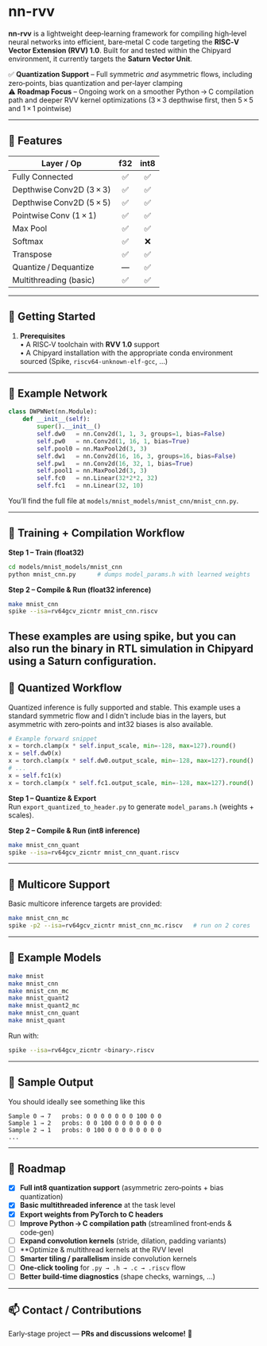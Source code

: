# nn-rvv

**nn-rvv** is a lightweight deep‑learning framework for compiling high‑level neural networks into efficient, bare‑metal C code targeting the **RISC‑V Vector Extension (RVV) 1.0**. Built for and tested within the Chipyard environment, it currently targets the **Saturn Vector Unit**.

✅ **Quantization Support** – Full symmetric *and* asymmetric flows, including zero‑points, bias quantization and per‑layer clamping  
⚠️ **Roadmap Focus** – Ongoing work on a smoother Python → C compilation path and deeper RVV kernel optimizations (3 × 3 depthwise first, then 5 × 5 and 1 × 1 pointwise)

---

## 🚀 Features

| Layer / Op                       | f32 | int8 |
|----------------------------------|:---:|:----:|
| Fully Connected                  | ✅  | ✅   |
| Depthwise Conv2D (3 × 3)          | ✅  | ✅   |
| Depthwise Conv2D (5 × 5)          | ✅  | ✅   |
| Pointwise Conv (1 × 1)            | ✅  | ✅   |
| Max Pool                         | ✅  | ✅   |
| Softmax                          | ✅  | ❌   |
| Transpose                        | ✅  | ✅   |
| Quantize / Dequantize            | —   | ✅   |
| Multithreading (basic)           | ✅  | ✅   |

---

## 🔧 Getting Started

1. **Prerequisites**  
   • A RISC‑V toolchain with **RVV 1.0** support  
   • A Chipyard installation with the appropriate conda environment sourced (Spike, `riscv64-unknown-elf-gcc`, …)

---

## 🧠 Example Network

```python
class DWPWNet(nn.Module):
    def __init__(self):
        super().__init__()
        self.dw0   = nn.Conv2d(1, 1, 3, groups=1, bias=False)
        self.pw0   = nn.Conv2d(1, 16, 1, bias=True)
        self.pool0 = nn.MaxPool2d(3, 3)
        self.dw1   = nn.Conv2d(16, 16, 3, groups=16, bias=False)
        self.pw1   = nn.Conv2d(16, 32, 1, bias=True)
        self.pool1 = nn.MaxPool2d(3, 3)
        self.fc0   = nn.Linear(32*2*2, 32)
        self.fc1   = nn.Linear(32, 10)
```

You’ll find the full file at `models/mnist_models/mnist_cnn/mnist_cnn.py`.

---

## 🧪 Training + Compilation Workflow

**Step 1 – Train (float32)**  
```bash
cd models/mnist_models/mnist_cnn
python mnist_cnn.py      # dumps model_params.h with learned weights
```

**Step 2 – Compile & Run (float32 inference)**  
```bash
make mnist_cnn
spike --isa=rv64gcv_zicntr mnist_cnn.riscv
```

These examples are using spike, but you can also run the binary in RTL simulation in Chipyard using a Saturn configuration. 
---

## 🧮 Quantized Workflow

Quantized inference is fully supported and stable. This example uses a standard symmetric flow and I didn't include bias in the layers, but asymmetric with zero‑points and int32 biases is also available.

```python
# Example forward snippet
x = torch.clamp(x * self.input_scale, min=-128, max=127).round()
x = self.dw0(x)
x = torch.clamp(x * self.dw0.output_scale, min=-128, max=127).round()
# ...
x = self.fc1(x)
x = torch.clamp(x * self.fc1.output_scale, min=-128, max=127).round()
```

**Step 1 – Quantize & Export**  
Run `export_quantized_to_header.py` to generate `model_params.h` (weights + scales).

**Step 2 – Compile & Run (int8 inference)**  
```bash
make mnist_cnn_quant
spike --isa=rv64gcv_zicntr mnist_cnn_quant.riscv
```

---

## 🧵 Multicore Support

Basic multicore inference targets are provided:

```bash
make mnist_cnn_mc
spike -p2 --isa=rv64gcv_zicntr mnist_cnn_mc.riscv   # run on 2 cores
```

---

## 📂 Example Models

```bash
make mnist
make mnist_cnn
make mnist_cnn_mc
make mnist_quant2
make mnist_quant2_mc
make mnist_cnn_quant
make mnist_quant
```

Run with:
```bash
spike --isa=rv64gcv_zicntr <binary>.riscv
```

---

## 🧪 Sample Output

You should ideally see something like this 
```
Sample 0 → 7   probs: 0 0 0 0 0 0 0 100 0 0
Sample 1 → 2   probs: 0 0 100 0 0 0 0 0 0 0
Sample 2 → 1   probs: 0 100 0 0 0 0 0 0 0 0
...
```

---

## 📌 Roadmap

- [x] **Full int8 quantization support** (asymmetric zero‑points + bias quantization)  
- [x] **Basic multithreaded inference** at the task level  
- [x] **Export weights from PyTorch to C headers**  
- [ ] **Improve Python → C compilation path** (streamlined front‑ends & code‑gen)  
- [ ] **Expand convolution kernels** (stride, dilation, padding variants)  
- [ ] **Optimize & multithread kernels at the RVV level  
- [ ] **Smarter tiling / parallelism** inside convolution kernels  
- [ ] **One‑click tooling** for `.py → .h → .c → .riscv` flow  
- [ ] **Better build‑time diagnostics** (shape checks, warnings, …)

---

## 📫 Contact / Contributions

Early‑stage project — **PRs and discussions welcome!** 🙂
